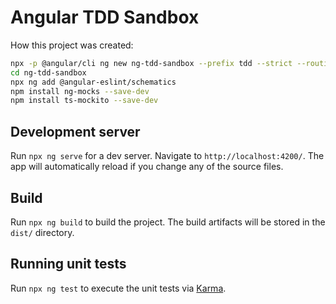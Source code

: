 # Angular TDD Sandbox

How this project was created:

```sh
npx -p @angular/cli ng new ng-tdd-sandbox --prefix tdd --strict --routing --style scss
cd ng-tdd-sandbox
npx ng add @angular-eslint/schematics
npm install ng-mocks --save-dev
npm install ts-mockito --save-dev
```

## Development server

Run `npx ng serve` for a dev server. Navigate to `http://localhost:4200/`. The app will automatically reload if you change any of the source files.

## Build

Run `npx ng build` to build the project. The build artifacts will be stored in the `dist/` directory.

## Running unit tests

Run `npx ng test` to execute the unit tests via [Karma](https://karma-runner.github.io).
